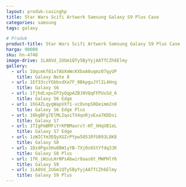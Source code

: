 ```yaml
---
layout: produk-casinghp
title: Star Wars Scifi Artwork Samsung Galaxy S9 Plus Case
categories: samsung
tags: galaxy

# Produk
product-title: Star Wars Scifi Artwork Samsung Galaxy S9 Plus Case
harga: 90000
sku: hn-4748
image-drive: 1LA0Vd_2UGm1QTy5ByYyjAATfCZh6Elmy
gallery:
  - url: 1Uqcmkf81x7AbXmWcKXboA0uqmz07qyUP
    title: Galaxy Note 8
  - url: 1Ef33ccYGbbxdXa7F_0BkpguJYlIL4Hng
    title: Galaxy S6
  - url: 1fjhdLxpuIP3yQqpAZBJ0VQqFFPUxSd_6
    title: Galaxy S6 Edge
  - url: 1hG4ZLqygWapVXf1-vcOvnpS0Deimm2n8
    title: Galaxy S6 Edge Plus
  - url: 10kgBFg7ElMLIqoiTX4qnRjoExa7KDDsi
    title: Galaxy S7
  - url: 1TIgPmBMFiYrKPBMaorct-HT_XHqVB1eL
    title: Galaxy S7 Edge
  - url: 1zWICYm3EQyXGZrPYpw5851RfU093L8K8
    title: Galaxy S8
  - url: 1DzdPgo3Hu8BW1yYB-7Xj0s6StYfdq3JK
    title: Galaxy S8 Plus
  - url: 1fK_iWzuLHrNPsAbwir0aas6t_MWPHlY6
    title: Galaxy S9
  - url: 1LA0Vd_2UGm1QTy5ByYyjAATfCZh6Elmy
    title: Galaxy S9 Plus
---
```

